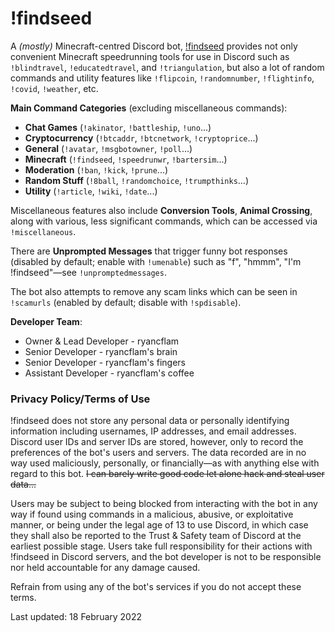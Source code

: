 # !findseed

A *(mostly)* Minecraft-centred Discord bot, [!findseed](https://discord.com/oauth2/authorize?client_id=771403225840222238&permissions=473196598&scope=bot) provides not only convenient Minecraft speedrunning tools for use in Discord such as `!blindtravel`, `!educatedtravel`, and `!triangulation`, but also a lot of random commands and utility features like `!flipcoin`, `!randomnumber`, `!flightinfo`, `!covid`, `!weather`, etc.

**Main Command Categories** (excluding miscellaneous commands):

- **Chat Games** (`!akinator`, `!battleship`, `!uno`...)
- **Cryptocurrency** (`!btcaddr`, `!btcnetwork`, `!cryptoprice`...)
- **General** (`!avatar`, `!msgbotowner`, `!poll`...)
- **Minecraft** (`!findseed`, `!speedrunwr`, `!bartersim`...)
- **Moderation** (`!ban`, `!kick`, `!prune`...)
- **Random Stuff** (`!8ball`, `!randomchoice`, `!trumpthinks`...)
- **Utility** (`!article`, `!wiki`, `!date`...)

Miscellaneous features also include **Conversion Tools**, **Animal Crossing**, along with various, less significant commands, which can be accessed via `!miscellaneous`.

There are **Unprompted Messages** that trigger funny bot responses (disabled by default; enable with `!umenable`) such as "f", "hmmm", "I'm !findseed"—see `!unpromptedmessages`.

The bot also attempts to remove any scam links which can be seen in `!scamurls` (enabled by default; disable with `!spdisable`).

**Developer Team**:
- Owner & Lead Developer - ryancflam
- Senior Developer - ryancflam's brain
- Senior Developer - ryancflam's fingers
- Assistant Developer - ryancflam's coffee

### Privacy Policy/Terms of Use

!findseed does not store any personal data or personally identifying information including usernames, IP addresses, and email addresses. Discord user IDs and server IDs are stored, however, only to record the preferences of the bot's users and servers. The data recorded are in no way used maliciously, personally, or financially—as with anything else with regard to this bot. ~~I can barely write good code let alone hack and steal user data...~~

Users may be subject to being blocked from interacting with the bot in any way if found using commands in a malicious, abusive, or exploitative manner, or being under the legal age of 13 to use Discord, in which case they shall also be reported to the Trust & Safety team of Discord at the earliest possible stage. Users take full responsibility for their actions with !findseed in Discord servers, and the bot developer is not to be responsible nor held accountable for any damage caused.

Refrain from using any of the bot's services if you do not accept these terms.

Last updated: 18 February 2022
